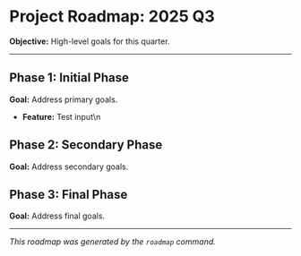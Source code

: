 # Project Roadmap: 2025 Q3

**Objective:** High-level goals for this quarter.

---

## Phase 1: Initial Phase

**Goal:** Address primary goals.

- **Feature:** Test input\n

## Phase 2: Secondary Phase

**Goal:** Address secondary goals.

## Phase 3: Final Phase

**Goal:** Address final goals.

---

_This roadmap was generated by the `roadmap` command._
